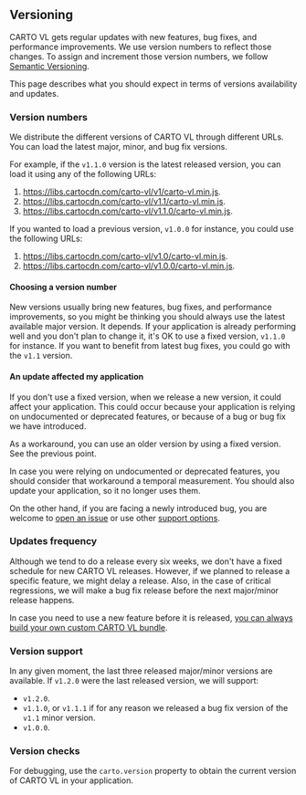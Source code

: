 ## Versioning

CARTO VL gets regular updates with new features, bug fixes, and performance improvements. We use version numbers to reflect those changes. To assign and increment those version numbers, we follow [Semantic Versioning](https://semver.org/).

This page describes what you should expect in terms of versions availability and updates.

### Version numbers

We distribute the different versions of CARTO VL through different URLs. You can load the latest major, minor, and bug fix versions.

For example, if the `v1.1.0` version is the latest released version, you can load it using any of the following URLs:
 1. https://libs.cartocdn.com/carto-vl/v1/carto-vl.min.js.
 1. https://libs.cartocdn.com/carto-vl/v1.1/carto-vl.min.js.
 1. https://libs.cartocdn.com/carto-vl/v1.1.0/carto-vl.min.js.

If you wanted to load a previous version, `v1.0.0` for instance, you could use the following URLs:
 1. https://libs.cartocdn.com/carto-vl/v1.0/carto-vl.min.js.
 1. https://libs.cartocdn.com/carto-vl/v1.0.0/carto-vl.min.js.

#### Choosing a version number

New versions usually bring new features, bug fixes, and performance improvements, so you might be thinking you should always use the latest available major version. It depends. If your application is already performing well and you don't plan to change it, it's OK to use a fixed version, `v1.1.0` for instance. If you want to benefit from latest bug fixes, you could go with the `v1.1` version.

#### An update affected my application

If you don't use a fixed version, when we release a new version, it could affect your application. This could occur because your application is relying on undocumented or deprecated features, or because of a bug or bug fix we have introduced.

As a workaround, you can use an older version by using a fixed version. See the previous point.

In case you were relying on undocumented or deprecated features, you should consider that workaround a temporal measurement. You should also update your application, so it no longer uses them.

On the other hand, if you are facing a newly introduced bug, you are welcome to [open an issue](https://github.com/cartodb/carto-vl/issues/new) or use other [support options](/developers/carto-vl/support/support-options/).


### Updates frequency

Although we tend to do a release every six weeks, we don't have a fixed schedule for new CARTO VL releases. However, if we planned to release a specific feature, we might delay a release. Also, in the case of critical regressions, we will make a bug fix release before the next major/minor release happens.

In case you need to use a new feature before it is released, [you can always build your own custom CARTO VL bundle](https://github.com/CartoDB/carto-vl/blob/master/DEVELOPERS.md).

### Version support

In any given moment, the last three released major/minor versions are available. If `v1.2.0` were the last released version, we will support:
 - `v1.2.0`.
 - `v1.1.0`, or `v1.1.1` if for any reason we released a bug fix version of the `v1.1` minor version.
 - `v1.0.0`.

### Version checks

For debugging, use the `carto.version` property to obtain the current version of CARTO VL in your application.
